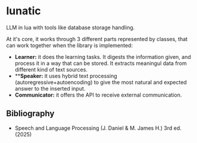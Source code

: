 # lunatic
LLM in lua with tools like database storage handling.

At it's core, it works through 3 different parts represented by classes, that can work together when the library is implemented:
* **Learner:** it does the learning tasks. It digests the information given, and process it in a way that can be stored. It extracts meaningul data from different kind of text sources.
* ****Speaker:** it uses hybrid text processing (autoregressive+autoencoding) to give the most natural and expected answer to the inserted input.
* **Communicator:** it offers the API to receive external communication.

## Bibliography
* Speech and Language Processing (J. Daniel & M. James H.) 3rd ed. (2025)
